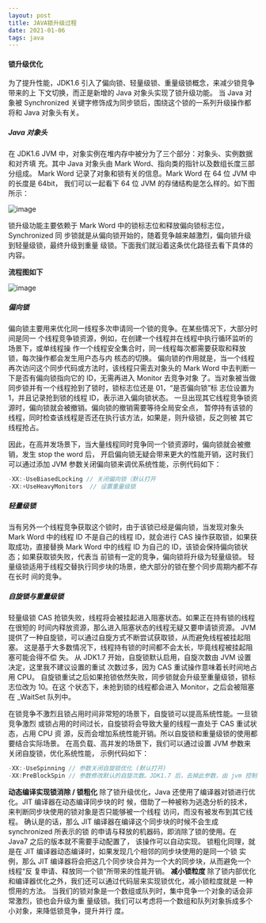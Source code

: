 ```yaml
---
layout: post
title: JAVA锁升级过程
date: 2021-01-06
tags: java
---
```


#### 锁升级优化

为了提升性能，JDK1.6 引入了偏向锁、轻量级锁、重量级锁概念，来减少锁竞争带来的上
下文切换，而正是新增的 Java 对象头实现了锁升级功能。
当 Java 对象被 Synchronized 关键字修饰成为同步锁后，围绕这个锁的一系列升级操作都
将和 Java 对象头有关。

##### Java 对象头

在 JDK1.6 JVM 中，对象实例在堆内存中被分为了三个部分：对象头、实例数据和对齐填
充。其中 Java 对象头由 Mark Word、指向类的指针以及数组长度三部分组成。
Mark Word 记录了对象和锁有关的信息。Mark Word 在 64 位 JVM 中的长度是 64bit，
我们可以一起看下 64 位 JVM 的存储结构是怎么样的。如下图所示：

![image](https://user-images.githubusercontent.com/39090338/103765036-7c235800-5057-11eb-932a-6b9d60fe2f14.png)

锁升级功能主要依赖于 Mark Word 中的锁标志位和释放偏向锁标志位，Synchronized 同
步锁就是从偏向锁开始的，随着竞争越来越激烈，偏向锁升级到轻量级锁，最终升级到重量
级锁。下面我们就沿着这条优化路径去看下具体的内容。

**流程图如下**

![image](https://user-images.githubusercontent.com/39090338/103768277-2fdb1680-505d-11eb-8468-07f691994142.png)

##### **偏向锁**

偏向锁主要用来优化同一线程多次申请同一个锁的竞争。在某些情况下，大部分时间是同一
个线程竞争锁资源，例如，在创建一个线程并在线程中执行循环监听的场景下，或单线程操
作一个线程安全集合时，同一线程每次都需要获取和释放锁，每次操作都会发生用户态与内
核态的切换。
偏向锁的作用就是，当一个线程再次访问这个同步代码或方法时，该线程只需去对象头的
Mark Word 中去判断一下是否有偏向锁指向它的 ID，无需再进入 Monitor 去竞争对象
了。当对象被当做同步锁并有一个线程抢到了锁时，锁标志位还是 01，“是否偏向锁”标
志位设置为 1，并且记录抢到锁的线程 ID，表示进入偏向锁状态。
一旦出现其它线程竞争锁资源时，偏向锁就会被撤销。偏向锁的撤销需要等待全局安全点，
暂停持有该锁的线程，同时检查该线程是否还在执行该方法，如果是，则升级锁，反之则被
其它线程抢占。

因此，在高并发场景下，当大量线程同时竞争同一个锁资源时，偏向锁就会被撤销，发生
stop the word 后， 开启偏向锁无疑会带来更大的性能开销，这时我们可以通过添加 JVM
参数关闭偏向锁来调优系统性能，示例代码如下：

```java
-XX:-UseBiasedLocking // 关闭偏向锁（默认打开
-XX:+UseHeavyMonitors  // 设置重量级锁
```



##### 轻量级锁

当有另外一个线程竞争获取这个锁时，由于该锁已经是偏向锁，当发现对象头 Mark Word
中的线程 ID 不是自己的线程 ID，就会进行 CAS 操作获取锁，如果获取成功，直接替换
Mark Word 中的线程 ID 为自己的 ID，该锁会保持偏向锁状态；如果获取锁失败，代表当
前锁有一定的竞争，偏向锁将升级为轻量级锁。
轻量级锁适用于线程交替执行同步块的场景，绝大部分的锁在整个同步周期内都不存在长时
间的竞争。

##### 自旋锁与重量级锁

轻量级锁 CAS 抢锁失败，线程将会被挂起进入阻塞状态。如果正在持有锁的线程在很短的
时间内释放资源，那么进入阻塞状态的线程无疑又要申请锁资源。
JVM 提供了一种自旋锁，可以通过自旋方式不断尝试获取锁，从而避免线程被挂起阻塞。
这是基于大多数情况下，线程持有锁的时间都不会太长，毕竟线程被挂起阻塞可能会得不偿
失。
从 JDK1.7 开始，自旋锁默认启用，自旋次数由 JVM 设置决定，这里我不建议设置的重试
次数过多，因为 CAS 重试操作意味着长时间地占用 CPU。
自旋锁重试之后如果抢锁依然失败，同步锁就会升级至重量级锁，锁标志位改为 10。在这
个状态下，未抢到锁的线程都会进入 Monitor，之后会被阻塞在 _WaitSet 队列中。

在锁竞争不激烈且锁占用时间非常短的场景下，自旋锁可以提高系统性能。一旦锁竞争激烈
或锁占用的时间过长，自旋锁将会导致大量的线程一直处于 CAS 重试状态，占用 CPU 资
源，反而会增加系统性能开销。所以自旋锁和重量级锁的使用都要结合实际场景。
在高负载、高并发的场景下，我们可以通过设置 JVM 参数来关闭自旋锁，优化系统性能，
示例代码如下：

```java
-XX:-UseSpinning // 参数关闭自旋锁优化 (默认打开) 
-XX:PreBlockSpin // 参数修改默认的自旋次数。JDK1.7 后，去掉此参数，由 jvm 控制
```

**动态编译实现锁消除 / 锁粗化**
除了锁升级优化，Java 还使用了编译器对锁进行优化。JIT 编译器在动态编译同步块的时
候，借助了一种被称为逃逸分析的技术，来判断同步块使用的锁对象是否只能够被一个线程
访问，而没有被发布到其它线程。
确认是的话，那么 JIT 编译器在编译这个同步块的时候不会生成 synchronized 所表示的锁
的申请与释放的机器码，即消除了锁的使用。在 Java7 之后的版本就不需要手动配置了，
该操作可以自动实现。
锁粗化同理，就是在 JIT 编译器动态编译时，如果发现几个相邻的同步块使用的是同一个锁
实例，那么 JIT 编译器将会把这几个同步块合并为一个大的同步块，从而避免一个线程“反
复申请、释放同一个锁“所带来的性能开销。
**减小锁粒度**
除了锁内部优化和编译器优化之外，我们还可以通过代码层来实现锁优化，减小锁粒度就是
一种惯用的方法。
当我们的锁对象是一个数组或队列时，集中竞争一个对象的话会非常激烈，锁也会升级为重
量级锁。我们可以考虑将一个数组和队列对象拆成多个小对象，来降低锁竞争，提升并行
度。